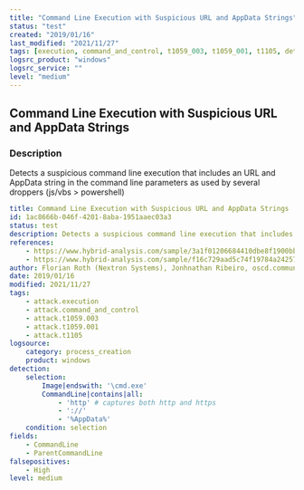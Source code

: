 ```yaml
---
title: "Command Line Execution with Suspicious URL and AppData Strings"
status: "test"
created: "2019/01/16"
last_modified: "2021/11/27"
tags: [execution, command_and_control, t1059_003, t1059_001, t1105, detection_rule]
logsrc_product: "windows"
logsrc_service: ""
level: "medium"
---
```


## Command Line Execution with Suspicious URL and AppData Strings

### Description

Detects a suspicious command line execution that includes an URL and AppData string in the command line parameters as used by several droppers (js/vbs > powershell)

```yml
title: Command Line Execution with Suspicious URL and AppData Strings
id: 1ac8666b-046f-4201-8aba-1951aaec03a3
status: test
description: Detects a suspicious command line execution that includes an URL and AppData string in the command line parameters as used by several droppers (js/vbs > powershell)
references:
    - https://www.hybrid-analysis.com/sample/3a1f01206684410dbe8f1900bbeaaa543adfcd07368ba646b499fa5274b9edf6?environmentId=100
    - https://www.hybrid-analysis.com/sample/f16c729aad5c74f19784a24257236a8bbe27f7cdc4a89806031ec7f1bebbd475?environmentId=100
author: Florian Roth (Nextron Systems), Jonhnathan Ribeiro, oscd.community
date: 2019/01/16
modified: 2021/11/27
tags:
    - attack.execution
    - attack.command_and_control
    - attack.t1059.003
    - attack.t1059.001
    - attack.t1105
logsource:
    category: process_creation
    product: windows
detection:
    selection:
        Image|endswith: '\cmd.exe'
        CommandLine|contains|all:
            - 'http' # captures both http and https
            - '://'
            - '%AppData%'
    condition: selection
fields:
    - CommandLine
    - ParentCommandLine
falsepositives:
    - High
level: medium

```
